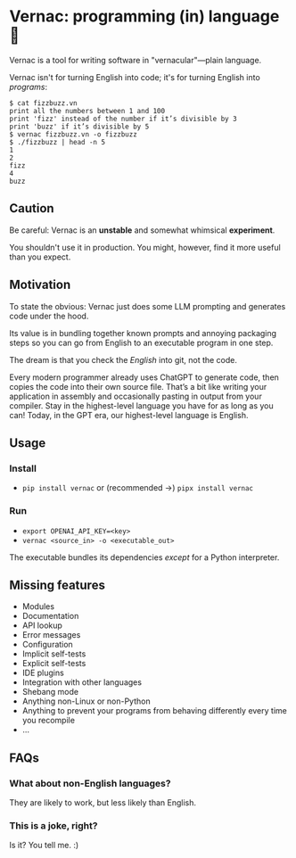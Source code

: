 Vernac: programming (in) language 📖
====================================

Vernac is a tool for writing software in "vernacular"—plain language.

Vernac isn't for turning English into code; it's for turning English into _programs_:

```console
$ cat fizzbuzz.vn
print all the numbers between 1 and 100
print 'fizz' instead of the number if it’s divisible by 3
print 'buzz' if it’s divisible by 5
$ vernac fizzbuzz.vn -o fizzbuzz
$ ./fizzbuzz | head -n 5
1
2
fizz
4
buzz
```

Caution
-------

Be careful: Vernac is an **unstable** and somewhat whimsical **experiment**.

You shouldn't use it in production. You might, however, find it more useful than you expect.

Motivation
----------

To state the obvious: Vernac just does some LLM prompting and generates code under the hood.

Its value is in bundling together known prompts and annoying packaging steps so you can go from English to an executable program in one step.

The dream is that you check the _English_ into git, not the code.

Every modern programmer already uses ChatGPT to generate code, then copies the code into their own source file. That’s a bit like writing your application in assembly and occasionally pasting in output from your compiler. Stay in the highest-level language you have for as long as you can! Today, in the GPT era, our highest-level language is English.

Usage
-----

### Install

- `pip install vernac` or (recommended →) `pipx install vernac`

### Run

- `export OPENAI_API_KEY=<key>`
- `vernac <source_in> -o <executable_out>`

The executable bundles its dependencies _except_ for a Python interpreter.

Missing features
----------------

- Modules
- Documentation
- API lookup
- Error messages
- Configuration
- Implicit self-tests
- Explicit self-tests
- IDE plugins
- Integration with other languages
- Shebang mode
- Anything non-Linux or non-Python
- Anything to prevent your programs from behaving differently every time you recompile
- …

FAQs
----

### What about non-English languages?

They are likely to work, but less likely than English.

### This is a joke, right?

Is it? You tell me. :)
